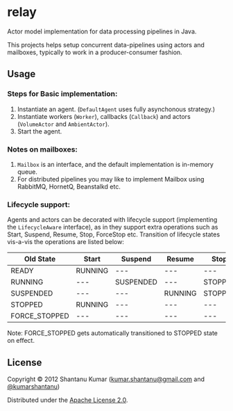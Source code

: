 # relay

Actor model implementation for data processing pipelines in Java.

This projects helps setup concurrent data-pipelines using actors and mailboxes,
typically to work in a producer-consumer fashion.


## Usage

### Steps for Basic implementation:

1. Instantiate an agent. (`DefaultAgent` uses fully asynchonous strategy.)
2. Instantiate workers (`Worker`), callbacks (`Callback`) and actors (`VolumeActor` and `AmbientActor`).
3. Start the agent.

### Notes on mailboxes:

1. `Mailbox` is an interface, and the default implementation is in-memory queue.
2. For distributed pipelines you may like to implement Mailbox using RabbitMQ,
   HornetQ, Beanstalkd etc.

### Lifecycle support:

Agents and actors can be decorated with lifecycle support (implementing the
`LifecycleAware` interface), as in they support extra operations such as Start,
Suspend, Resume, Stop, ForceStop etc. Transition of lifecycle states vis-a-vis
the operations are listed below:

|  Old State   | Start   | Suspend   | Resume  |  Stop   |   ForceStop   |
|--------------|---------|-----------|---------|---------|---------------|
|READY         | RUNNING |    ---    |   ---   |   ---   |      ---      |
|RUNNING       |   ---   | SUSPENDED |   ---   | STOPPED | FORCE_STOPPED |
|SUSPENDED     |   ---   |    ---    | RUNNING | STOPPED | FORCE_STOPPED |
|STOPPED       | RUNNING |    ---    |   ---   |   ---   |      ---      |
|FORCE_STOPPED |   ---   |    ---    |   ---   |   ---   |      ---      |


Note: FORCE_STOPPED gets automatically transitioned to STOPPED state on effect.


## License

Copyright © 2012 Shantanu Kumar
([kumar.shantanu@gmail.com](mailto:kumar.shantanu@gmail.com) and
[@kumarshantanu](http://twitter.com/#!/kumarshantanu))

Distributed under the [Apache License 2.0](http://www.apache.org/licenses/LICENSE-2.0.html).
